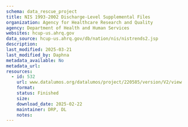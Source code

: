 ```yaml
---
schema: data_rescue_project 
title: NIS 1993-2002 Discharge-Level Supplemental Files
organization: Agency for Healthcare Research and Quality
agency: Department of Health and Human Services
websites: hcup-us.ahrq.gov
data_source: hcup-us.ahrq.gov/db/nation/nis/nistrends2.jsp
description: 
last_modified: 2025-03-21
last_modified_by: Daphna
metadata_available: No
metadata_url: 
resources:
  - id: 532
    url: www.datalumos.org/datalumos/project/220585/version/V2/view
    format: 
    status: Finished
    size: 
    download_date: 2025-02-22
    maintainer: DRP, DL
    notes: 
---
```

